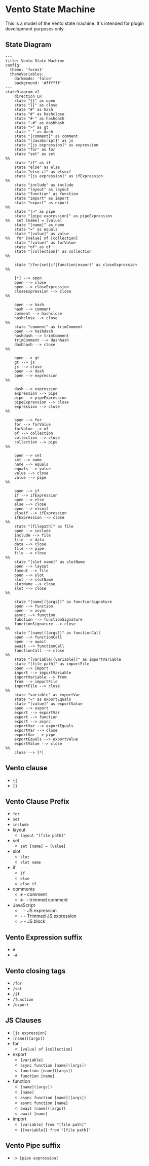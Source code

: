 # Vento State Machine

This is a model of the Vento state machine. It's intended for plugin development purposes only.

## State Diagram
```mermaid
---
title: Vento State Machine
config:
  theme: 'forest'
  themeVariables:
    darkmode: 'false'
    background: '#ffffff'
---
stateDiagram-v2
    direction LR
    state "{{" as open
    state "}}" as close
    state "#" as hash
    state "#" as hashclose
    state "#-" as hashdash
    state "-#" as dashhash
    state ">" as gt
    state "-" as dash
    state "[comment]" as comment
    state "[JavaScript]" as js
    state "[js expression]" as expression
    state "for" as for
    state "set" as set
%%
    state "if" as if
    state "else" as else
    state "else if" as elseif
    state "[js expression]" as ifExpression
%%
    state "include" as include
    state "layout" as layout
    state "function" as function
    state "import" as import
    state "export" as export
%%
    state "|>" as pipe
    state "[pipe expression]" as pipeExpression
%%   set [name] = [value]
    state "[name]" as name
    state "=" as equals
    state "[value]" as value
%%   for [value] of [collection]
    state "[value]" as forValue
    state "of" as of
    state "[collection]" as collection
%%

    state "/for|set|if|function|export" as closeExpression
%%

    [*] --> open
    open --> close
    open --> closeExpression
    closeExpression --> close
%%

    open --> hash
    hash --> comment
    comment --> hashclose
    hashclose --> close
%%
    state "comment" as trimComment
    open --> hashdash
    hashdash --> trimComment
    trimComment --> dashhash
    dashhash --> close
%%

    open --> gt
    gt --> js
    js --> close
    open --> dash
    open --> expression
%%

    dash --> expression
    expression --> pipe
    pipe --> pipeExpression
    pipeExpression --> close
    expression --> close
%%

    open --> for
    for --> forValue
    forValue --> of
    of --> collection
    collection --> close
    collection --> pipe
%%

    open --> set
    set --> name
    name --> equals
    equals --> value
    value --> close
    value --> pipe
%%

    open --> if
    if --> ifExpression
    open --> else
    else --> close
    open --> elseif
    elseif --> ifExpression
    ifExpression --> close
%%
    state "[filepath]" as file
    open --> include
    include --> file
    file --> data
    data --> close
    file --> pipe
    file --> close
%%
    state "[slot name]" as slotName
    open --> layout
    layout --> file
    open --> slot
    slot --> slotName
    slotName --> close
    slot --> close
%%

    state "[name]([args])" as functionSignature
    open --> function
    open --> async
    async --> function
    function --> functionSignature
    functionSignature --> close
%%
    state "[name]([args])" as functionCall
    open --> functionCall
    open --> await
    await --> functionCall
    functionCall --> close
%%
    state "[variable|{variable}]" as importVariable
    state "[file path]" as importFile
    open --> import
    import --> importVariable
    importVariable --> from
    from --> importFile
    importFile --> close
%%
    state "variable" as exportVar
    state "=" as exportEquals
    state "[value]" as exportValue
    open --> export
    export --> exportVar
    export --> function
    export --> async
    exportVar --> exportEquals
    exportVar --> close
    exportVar --> pipe
    exportEquals --> exportValue
    exportValue --> close
%%
    close --> [*]

```

## Vento clause

- `{{`
- `}}`

## Vento Clause Prefix

- `for`
- `set`
- `include`
- layout
  - `layout "[file path]"`
- set
  - `set [name] = [value]`
- slot
    - `slot`
    - `slot name`
- if
    - `if`
    - `else`
    - `else if`
- comments
  - `#` - comment
  - `#-` - trimmed comment
- JavaScript
  - ` ` - JS expression
  - `-` - Trimmed JS expression
  - `>` - JS block

## Vento Expression suffix

- `#`
- `-#`

## Vento closing tags

- `/for`
- `/set`
- `/if`
- `/function`
- `/export`

## JS Clauses

- `[js expression]`
- `[name]([args])`
- for
  - `[value] of [collection]`
- export
  - `[variable]`
  - `async function [name]([args])`
  - `function [name]([args])`
  - `function [name]`
- function
  - `[name]([args])`
  - `[name]`
  - `async function [name]([args])`
  - `async function [name]`
  - `await [name]([args])`
  - `await [name]`
- import
  - `[variable] from "[file path]"`
  - `{[variable]} from "[file path]"`

## Vento Pipe suffix

- `|> [pipe expression]`
